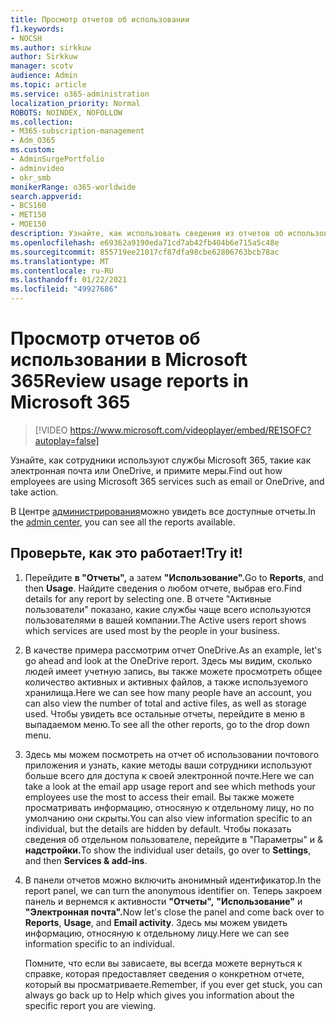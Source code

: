 ```yaml
---
title: Просмотр отчетов об использовании
f1.keywords:
- NOCSH
ms.author: sirkkuw
author: Sirkkuw
manager: scotv
audience: Admin
ms.topic: article
ms.service: o365-administration
localization_priority: Normal
ROBOTS: NOINDEX, NOFOLLOW
ms.collection:
- M365-subscription-management
- Adm_O365
ms.custom:
- AdminSurgePortfolio
- adminvideo
- okr_smb
monikerRange: o365-worldwide
search.appverid:
- BCS160
- MET150
- MOE150
description: Узнайте, как использовать сведения из отчетов об использовании.
ms.openlocfilehash: e69362a9190eda71cd7ab42fb404b6e715a5c48e
ms.sourcegitcommit: 855719ee21017cf87dfa98cbe62806763bcb78ac
ms.translationtype: MT
ms.contentlocale: ru-RU
ms.lasthandoff: 01/22/2021
ms.locfileid: "49927686"
---
```

# <a name="review-usage-reports-in-microsoft-365"></a><span data-ttu-id="c0653-103">Просмотр отчетов об использовании в Microsoft 365</span><span class="sxs-lookup"><span data-stu-id="c0653-103">Review usage reports in Microsoft 365</span></span>

> [!VIDEO https://www.microsoft.com/videoplayer/embed/RE1SOFC?autoplay=false]

<span data-ttu-id="c0653-104">Узнайте, как сотрудники используют службы Microsoft 365, такие как электронная почта или OneDrive, и примите меры.</span><span class="sxs-lookup"><span data-stu-id="c0653-104">Find out how employees are using Microsoft 365 services such as email or OneDrive, and take action.</span></span>

<span data-ttu-id="c0653-105">В Центре [администрирования](https://admin.microsoft.com)можно увидеть все доступные отчеты.</span><span class="sxs-lookup"><span data-stu-id="c0653-105">In the [admin center](https://admin.microsoft.com), you can see all the reports available.</span></span>

## <a name="try-it"></a><span data-ttu-id="c0653-106">Проверьте, как это работает!</span><span class="sxs-lookup"><span data-stu-id="c0653-106">Try it!</span></span>

1. <span data-ttu-id="c0653-107">Перейдите **в "Отчеты",** а затем **"Использование".**</span><span class="sxs-lookup"><span data-stu-id="c0653-107">Go to **Reports**, and then **Usage**.</span></span> <span data-ttu-id="c0653-108">Найдите сведения о любом отчете, выбрав его.</span><span class="sxs-lookup"><span data-stu-id="c0653-108">Find details for any report by selecting one.</span></span> <span data-ttu-id="c0653-109">В отчете "Активные пользователи" показано, какие службы чаще всего используются пользователями в вашей компании.</span><span class="sxs-lookup"><span data-stu-id="c0653-109">The Active users report shows which services are used most by the people in your business.</span></span>
1. <span data-ttu-id="c0653-110">В качестве примера рассмотрим отчет OneDrive.</span><span class="sxs-lookup"><span data-stu-id="c0653-110">As an example, let's go ahead and look at the OneDrive report.</span></span> <span data-ttu-id="c0653-111">Здесь мы видим, сколько людей имеет учетную запись, вы также можете просмотреть общее количество активных и активных файлов, а также используемого хранилища.</span><span class="sxs-lookup"><span data-stu-id="c0653-111">Here we can see how many people have an account, you can also view the number of total and active files, as well as storage used.</span></span> <span data-ttu-id="c0653-112">Чтобы увидеть все остальные отчеты, перейдите в меню в выпадаемом меню.</span><span class="sxs-lookup"><span data-stu-id="c0653-112">To see all the other reports, go to the drop down menu.</span></span>
1. <span data-ttu-id="c0653-113">Здесь мы можем посмотреть на отчет об использовании почтового приложения и узнать, какие методы ваши сотрудники используют больше всего для доступа к своей электронной почте.</span><span class="sxs-lookup"><span data-stu-id="c0653-113">Here we can take a look at the email app usage report and see which methods your employees use the most to access their email.</span></span> <span data-ttu-id="c0653-114">Вы также можете просматривать информацию, относяную к отдельному лицу, но по умолчанию они скрыты.</span><span class="sxs-lookup"><span data-stu-id="c0653-114">You can also view information specific to an individual, but the details are hidden by default.</span></span> <span data-ttu-id="c0653-115">Чтобы показать сведения об отдельном пользователе, перейдите в "Параметры" и & **надстройки.**</span><span class="sxs-lookup"><span data-stu-id="c0653-115">To show the individual user details, go over to **Settings**, and then **Services & add-ins**.</span></span>
1. <span data-ttu-id="c0653-116">В панели отчетов можно включить анонимный идентификатор.</span><span class="sxs-lookup"><span data-stu-id="c0653-116">In the report panel, we can turn the anonymous identifier on.</span></span> <span data-ttu-id="c0653-117">Теперь закроем панель и вернемся к активности **"Отчеты",** **"Использование"** и **"Электронная почта".**</span><span class="sxs-lookup"><span data-stu-id="c0653-117">Now let's close the panel and come back over to **Reports**, **Usage**, and **Email activity**.</span></span> <span data-ttu-id="c0653-118">Здесь мы можем увидеть информацию, относяную к отдельному лицу.</span><span class="sxs-lookup"><span data-stu-id="c0653-118">Here we can see information specific to an individual.</span></span>

    <span data-ttu-id="c0653-119">Помните, что если вы зависаете, вы всегда можете вернуться к справке, которая предоставляет сведения о конкретном отчете, который вы просматриваете.</span><span class="sxs-lookup"><span data-stu-id="c0653-119">Remember, if you ever get stuck, you can always go back up to Help which gives you information about the specific report you are viewing.</span></span>